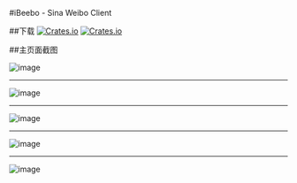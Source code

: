 #iBeebo - Sina Weibo Client

##下载
[![Crates.io](https://img.shields.io/badge/GooglePlay-v3.2.3-red.svg)](https://play.google.com/store/apps/details?id=org.zarroboogs.weibo)
[![Crates.io](https://img.shields.io/badge/CoolApk-v3.2.3-blue.svg)](http://coolapk.com/apk/org.zarroboogs.weibo)


##主页面截图

![image](https://github.com/andforce/Beebo/blob/master/screenshot/screenshot_001.jpg)
******************************
![image](https://github.com/andforce/Beebo/blob/master/screenshot/screenshot_002.jpg)
******************************
![image](https://github.com/andforce/Beebo/blob/master/screenshot/screenshot_003.jpg)
******************************
![image](https://github.com/andforce/Beebo/blob/master/screenshot/screenshot_004.jpg)
******************************
![image](https://github.com/andforce/Beebo/blob/master/screenshot/screenshot_005.jpg)
